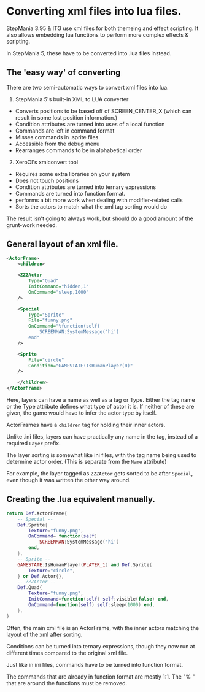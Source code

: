 <!-- There's probably a lot that I'm missing in here. If you've got something, please contribute! -->
# Converting xml files into lua files.

StepMania 3.95 & ITG use xml files for both themeing and effect scripting. It also allows embedding lua functions to perform more complex effects & scripting.

In StepMania 5, these have to be converted into .lua files instead.

## The 'easy way' of converting

There are two semi-automatic ways to convert xml files into lua.

1. StepMania 5's built-in XML to LUA converter
- Converts positions to be based off of SCREEN_CENTER_X (which can result in some lost position information.)
- Condition attributes are turned into uses of a local function
- Commands are left in command format
- Misses commands in .sprite files
- Accessible from the debug menu
- Rearranges commands to be in alphabetical order

2. XeroOl's xmlconvert tool
- Requires some extra libraries on your system
- Does not touch positions
- Condition attributes are turned into ternary expressions
- Commands are turned into function format.
- performs a bit more work when dealing with modifier-related calls
- Sorts the actors to match what the xml tag sorting would do

The result isn't going to always work, but should do a good amount of the grunt-work needed.

## General layout of an xml file.

```xml
<ActorFrame>
	<children>

	<ZZZActor
		Type="Quad"
		InitCommand="hidden,1"
		OnCommand="sleep,1000"
	/>

	<Special
		Type="Sprite"
		File="funny.png"
		OnCommand="%function(self)
			SCREENMAN:SystemMessage('hi')
		end"
	/>

	<Sprite
		File="circle"
		Condition="GAMESTATE:IsHumanPlayer(0)"
	/>

	</children>
</ActorFrame>
```

Here, layers can have a name as well as a tag or Type. Either the tag name or the Type attribute defines what type of actor it is. If neither of these are given, the game would have to infer the actor type by itself.

ActorFrames have a `children` tag for holding their inner actors.

Unlike .ini files, layers can have practically any name in the tag, instead of a required `Layer` prefix.

The layer sorting is somewhat like ini files, with the tag name being used to determine actor order. (This is separate from the `Name` attribute)

For example, the layer tagged as `ZZZActor` gets sorted to be after `Special`, even though it was written the other way around.

## Creating the .lua equivalent manually.

```lua
return Def.ActorFrame{
	-- Special --
	Def.Sprite{
		Texture="funny.png",
		OnCommand= function(self)
			SCREENMAN:SystemMessage('hi')
		end,
	},
	-- Sprite --
	GAMESTATE:IsHumanPlayer(PLAYER_1) and Def.Sprite{
		Texture="circle",
	} or Def.Actor{},
	-- ZZZActor --
	Def.Quad{
		Texture="funny.png",
		InitCommand=function(self) self:visible(false) end,
		OnCommand=function(self) self:sleep(1000) end,
	},
}
```

Often, the main xml file is an ActorFrame, with the inner actors matching the layout of the xml after sorting.

Conditions can be turned into ternary expressions, though they now run at different times compared to the original xml file.

Just like in ini files, commands have to be turned into function format.

The commands that are already in function format are mostly 1:1. The "% " that are around the functions must be removed.
